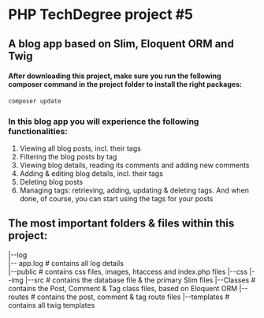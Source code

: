 # PHP TechDegree project #5
## A blog app based on Slim, Eloquent ORM and Twig

#### After downloading this project, make sure you run the following composer command in the project folder to install the right packages:
```bash
composer update
```

###  In this blog app you will experience the following functionalities:
1. Viewing all blog posts, incl. their tags
2. Filtering the blog posts by tag
3. Viewing blog details, reading its comments and adding new comments
4. Adding & editing blog details, incl. their tags
5. Deleting blog posts
6. Managing tags: retrieving, adding, updating & deleting tags. And when done, of course, you can start using the tags for your posts

## The most important folders & files within this project:

|--log   
    |-- app.log   # contains all log details  
|--public         # contains css files, images, htaccess and index.php files
    |--css
    |--img
|--src            # contains the database file & the primary Slim files
    |--Classes    # contains the Post, Comment & Tag class files, based on Eloquent ORM
    |--routes     # contains the post, comment & tag route files
|--templates      # contains all twig templates
